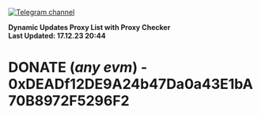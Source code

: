 [![Telegram channel](https://img.shields.io/endpoint?url=https://runkit.io/damiankrawczyk/telegram-badge/branches/master?url=https://t.me/n4z4v0d)](https://t.me/n4z4v0d) 

**Dynamic Updates Proxy List with Proxy Checker**  
**Last Updated: 17.12.23 20:44**

# DONATE (_any evm_) - 0xDEADf12DE9A24b47Da0a43E1bA70B8972F5296F2
